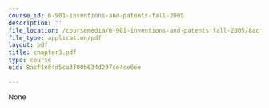 ```yaml
---
course_id: 6-901-inventions-and-patents-fall-2005
description: ''
file_location: /coursemedia/6-901-inventions-and-patents-fall-2005/8acf1e84d5ca3f00b634d297ce4ce6ee_chapter3.pdf
file_type: application/pdf
layout: pdf
title: chapter3.pdf
type: course
uid: 8acf1e84d5ca3f00b634d297ce4ce6ee

---
```

None